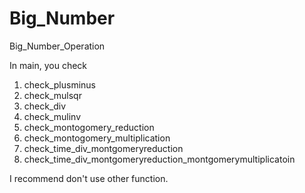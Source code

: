 # Big_Number
Big_Number_Operation

In main, you check 

1. check_plusminus
2. check_mulsqr
3. check_div
4. check_mulinv
5. check_montogomery_reduction
6. check_montogomery_multiplication
7. check_time_div_montgomeryreduction
8. check_time_div_montgomeryreduction_montgomerymultiplicatoin

I recommend don't use other function.

